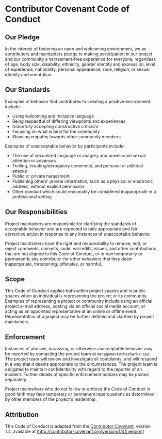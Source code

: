 # Contributor Covenant Code of Conduct 
 
## Our Pledge 
 
In the interest of fostering an open and welcoming environment, we as contributors and maintainers pledge to making participation in our project and our community a harassment-free experience for everyone, regardless of age, body size, disability, ethnicity, gender identity and expression, level of experience, nationality, personal appearance, race, religion, or sexual identity and orientation. 
 
## Our Standards 
 
Examples of behavior that contributes to creating a positive environment include: 
 
* Using welcoming and inclusive language 
* Being respectful of differing viewpoints and experiences 
* Gracefully accepting constructive criticism 
* Focusing on what is best for the community 
* Showing empathy towards other community members 
 
Examples of unacceptable behavior by participants include: 
 
* The use of sexualized language or imagery and unwelcome sexual attention or advances 
* Trolling, insulting/derogatory comments, and personal or political attacks 
* Public or private harassment 
* Publishing others' private information, such as a physical or electronic address, without explicit permission 
* Other conduct which could reasonably be considered inappropriate in a professional setting 
 
## Our Responsibilities 
 
Project maintainers are responsible for clarifying the standards of acceptable behavior and are expected to take appropriate and fair corrective action in response to any instances of unacceptable behavior. 
 
Project maintainers have the right and responsibility to remove, edit, or reject comments, commits, code, wiki edits, issues, and other contributions that are not aligned to this Code of Conduct, or to ban temporarily or permanently any contributor for other behaviors that they deem inappropriate, threatening, offensive, or harmful. 
 
## Scope 
 
This Code of Conduct applies both within project spaces and in public spaces when an individual is representing the project or its community. Examples of representing a project or community include using an official project e-mail address, posting via an official social media account, or acting as an appointed representative at an online or offline event. Representation of a project may be further defined and clarified by project maintainers. 
 
## Enforcement 
 
Instances of abusive, harassing, or otherwise unacceptable behavior may be reported by contacting the project team at `management@thesharks.xyz`. The project team will review and investigate all complaints, and will respond in a way that it deems appropriate to the circumstances. The project team is obligated to maintain confidentiality with regard to the reporter of an incident. Further details of specific enforcement policies may be posted separately. 
 
Project maintainers who do not follow or enforce the Code of Conduct in good faith may face temporary or permanent repercussions as determined by other members of the project's leadership. 
 
## Attribution 
 
This Code of Conduct is adapted from the [Contributor Covenant][homepage], version 1.4, available at [http://contributor-covenant.org/version/1/4][version] 
 
[homepage]: http://contributor-covenant.org 
[version]: http://contributor-covenant.org/version/1/4/ 
